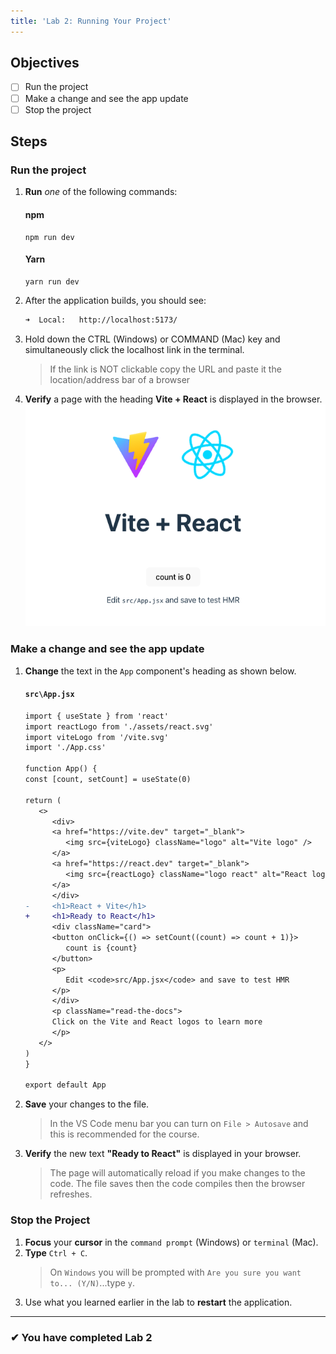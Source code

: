 ```yaml
---
title: 'Lab 2: Running Your Project'
---
```


## Objectives

- [ ] Run the project
- [ ] Make a change and see the app update
- [ ] Stop the project

## Steps

### Run the project

1. **Run** _one_ of the following commands:
   #### npm
   ```shell
   npm run dev
   ```
   #### Yarn
   ```shell
   yarn run dev
   ```
2. After the application builds, you should see:
   ```bash
   ➜  Local:   http://localhost:5173/
   ```
3. Hold down the CTRL (Windows) or COMMAND (Mac) key and simultaneously click the localhost link in the terminal.

   > If the link is NOT clickable copy the URL and paste it the location/address bar of a browser

4. **Verify** a page with the heading **Vite + React** is displayed in the browser.
   ![1](../images/default-page.png)

### Make a change and see the app update

1. **Change** the text in the `App` component's heading as shown below.

   #### `src\App.jsx`

   ```diff
   import { useState } from 'react'
   import reactLogo from './assets/react.svg'
   import viteLogo from '/vite.svg'
   import './App.css'

   function App() {
   const [count, setCount] = useState(0)

   return (
      <>
         <div>
         <a href="https://vite.dev" target="_blank">
            <img src={viteLogo} className="logo" alt="Vite logo" />
         </a>
         <a href="https://react.dev" target="_blank">
            <img src={reactLogo} className="logo react" alt="React logo" />
         </a>
         </div>
   -     <h1>React + Vite</h1>
   +     <h1>Ready to React</h1>
         <div className="card">
         <button onClick={() => setCount((count) => count + 1)}>
            count is {count}
         </button>
         <p>
            Edit <code>src/App.jsx</code> and save to test HMR
         </p>
         </div>
         <p className="read-the-docs">
         Click on the Vite and React logos to learn more
         </p>
      </>
   )
   }

   export default App
   ```

2. **Save** your changes to the file.
   > In the VS Code menu bar you can turn on `File > Autosave` and this is recommended for the course.
3. **Verify** the new text **"Ready to React"** is displayed in your browser.

   > The page will automatically reload if you make changes to the code. The file saves then the code compiles then the browser refreshes.

### Stop the Project

1. **Focus** your **cursor** in the `command prompt` (Windows) or `terminal` (Mac).
2. **Type** `Ctrl + C`.
   > On `Windows` you will be prompted with `Are you sure you want to... (Y/N)`...type `y`.
3. Use what you learned earlier in the lab to **restart** the application.

---

### &#10004; You have completed Lab 2
